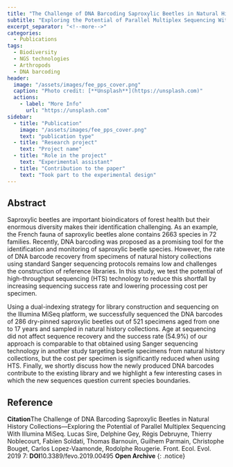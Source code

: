 ```yaml
---
title: "The Challenge of DNA Barcoding Saproxylic Beetles in Natural History Collections"
subtitle: "Exploring the Potential of Parallel Multiplex Sequencing With Illumina MiSeq"
excerpt_separator: "<!--more-->"
categories:
  - Publications
tags:
  - Biodiversity
  - NGS technologies
  - Arthropods
  - DNA barcoding
header:
  image: "/assets/images/fee_pps_cover.png"
  caption: "Photo credit: [**Unsplash**](https://unsplash.com)"
  actions:
    - label: "More Info"
      url: "https://unsplash.com"
sidebar:
  - title: "Publication"
    image: "/assets/images/fee_pps_cover.png"
    text: "publication type"
  - title: "Research project"
    text: "Project name"
  - title: "Role in the project"
    text: "Experimental assistant"
  - title: "Contribution to the paper"
    text: "Took part to the experimental design"
---
```


## Abstract
Saproxylic beetles are important bioindicators of forest health but their enormous diversity makes their identification challenging. As an example, the French fauna of saproxylic beetles alone contains 2663 species in 72 families. Recently, DNA barcoding was proposed as a promising tool for the identification and monitoring of saproxylic beetle species. 
However, the rate of DNA barcode recovery from specimens of natural history collections using standard Sanger sequencing protocols remains low and challenges the construction of reference libraries. In this study, we test the potential of high-throughput sequencing (HTS) technology to reduce this shortfall by increasing sequencing success rate and lowering processing cost per specimen. 

Using a dual-indexing strategy for library construction and sequencing on the Illumina MiSeq platform, we successfully sequenced the DNA barcodes of 286 dry-pinned saproxylic beetles out of 521 specimens aged from one to 17 years and sampled in natural history collections. Age at sequencing did not affect sequence recovery and the success rate (54.9%) of our approach is comparable to that obtained using Sanger sequencing technology in another study targeting beetle specimens from natural history collections, but the cost per specimen is significantly reduced when using HTS. Finally, we shortly discuss how the newly produced DNA barcodes contribute to the existing library and we highlight a few interesting cases in which the new sequences question current species boundaries.

## Reference
**Citation**The Challenge of DNA Barcoding Saproxylic Beetles in Natural History Collections—Exploring the Potential of Parallel Multiplex Sequencing With Illumina MiSeq. Lucas Sire, Delphine Gey, Régis Debruyne, Thierry Noblecourt, Fabien Soldati, Thomas Barnouin, Guilhem Parmain, Christophe Bouget, Carlos Lopez-Vaamonde, Rodolphe Rougerie. Front. Ecol. Evol. 2019 7:
**DOI**10.3389/fevo.2019.00495
**Open Archive**
{: .notice}
